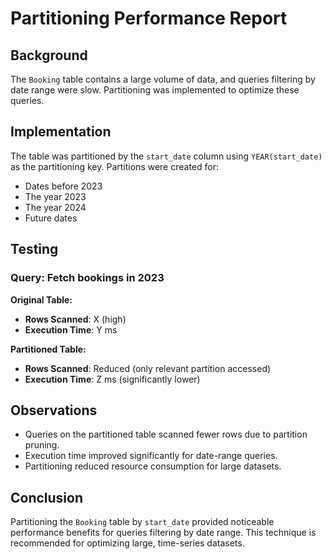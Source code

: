 # Partitioning Performance Report

## Background
The `Booking` table contains a large volume of data, and queries filtering by date range were slow. Partitioning was implemented to optimize these queries.

## Implementation
The table was partitioned by the `start_date` column using `YEAR(start_date)` as the partitioning key. Partitions were created for:
- Dates before 2023
- The year 2023
- The year 2024
- Future dates

## Testing
### Query: Fetch bookings in 2023
**Original Table:**
- **Rows Scanned**: X (high)
- **Execution Time**: Y ms

**Partitioned Table:**
- **Rows Scanned**: Reduced (only relevant partition accessed)
- **Execution Time**: Z ms (significantly lower)

## Observations
- Queries on the partitioned table scanned fewer rows due to partition pruning.
- Execution time improved significantly for date-range queries.
- Partitioning reduced resource consumption for large datasets.

## Conclusion
Partitioning the `Booking` table by `start_date` provided noticeable performance benefits for queries filtering by date range. This technique is recommended for optimizing large, time-series datasets.

